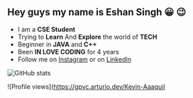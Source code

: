 ## Hey guys my name is Eshan Singh :grinning: :wink:

* I am a **CSE Student**
* Trying to **Learn** And **Explore** the world of **TECH**
* Beginner in **JAVA** and **C++**
* Been **IN LOVE CODING** for 4 years
* Follow me on [Instagram](https://www.instagram.com/_eshan.singh_/) or on [LinkedIn](https://www.linkedin.com/in/eshan-singh-1985981b7/)

![GitHub stats](https://github-readme-stats.vercel.app/api?username=Kevin-Aaaquil&show_icons=true)

![Profile views](https://gpvc.arturio.dev/Kevin-Aaaquil
